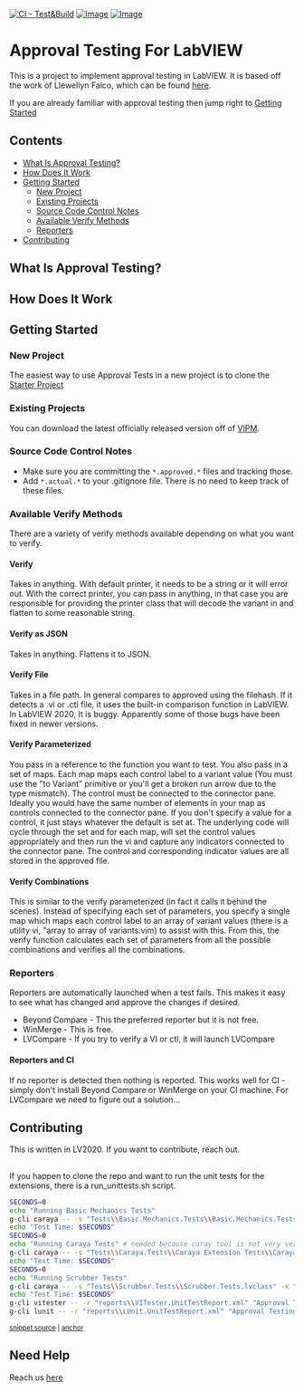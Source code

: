[![CI - Test&Build](https://github.com/approvals/ApprovalTests.LabVIEW/actions/workflows/test_and_build.yml/badge.svg)](https://github.com/approvals/ApprovalTests.LabVIEW/actions/workflows/test_and_build.yml)
[![Image](https://www.vipm.io/package/sas_lib_approval_tests/badge.svg?metric=installs)](https://www.vipm.io/package/sas_lib_approval_tests/)
[![Image](https://www.vipm.io/package/sas_lib_approval_tests/badge.svg?metric=stars)](https://www.vipm.io/package/sas_lib_approval_tests/)


# Approval Testing For LabVIEW


This is a project to implement approval testing in LabVIEW. It is based off the work of Llewellyn Falco, which can be found [here](https://approvaltests.com/). 

If you are already familiar with approval testing then jump right to [Getting Started](#getting-started)

<!-- toc -->
## Contents

  * [What Is Approval Testing?](#what-is-approval-testing)
  * [How Does It Work](#how-does-it-work)
  * [Getting Started](#getting-started)
    * [New Project](#new-project)
    * [Existing Projects](#existing-projects)
    * [Source Code Control Notes](#source-code-control-notes)
    * [Available Verify Methods](#available-verify-methods)
    * [Reporters](#reporters)
  * [Contributing](#contributing)<!-- endToc -->

## What Is Approval Testing?

## How Does It Work

## Getting Started

###  New Project

The easiest way to use Approval Tests in a new project is to clone the [Starter Project](https://github.com/approvals/ApprovalTests.LabVIEW.StarterProject/blob/main/README.md)

### Existing Projects

You can download the latest officially released version off of [VIPM](https://www.vipm.io/package/sas_lib_approval_tests/). 

### Source Code Control Notes

- Make sure you are committing the `*.approved.*` files and tracking those.
- Add `*.actual.*` to your .gitignore file. There is no need to keep track of these files.

### Available Verify Methods

There are a variety of verify methods available depending on what you want to verify.

#### Verify

Takes in anything. With default printer, it needs to be a string or it will error out. With the correct printer, you can pass in anything, in that case you are responsible for providing the printer class that will decode the variant in and flatten to some reasonable string.

#### Verify as JSON

Takes in anything. Flattens it to JSON.

#### Verify File

Takes in a file path. In general compares to approved using the filehash. If it detects a .vi or .ctl file, it uses the built-in comparison function in LabVIEW. In LabVIEW 2020, It is buggy. Apparently some of those bugs have been fixed in newer versions.

#### Verify Parameterized

You pass in a reference to the function you want to test. You also pass in a set of maps. Each map maps each control label to a variant value (You must use the "to Variant" primitive or you'll get a broken run arrow due to the type mismatch). The control must be connected to the connector pane. Ideally you would have the same number of elements in your map as controls connected to the connector pane. If you don't specify a value for a control, it just stays whatever the default is set at. The underlying code will cycle through the set and for each map, will set the control values appropriately and then run the vi and capture any indicators connected to the connector pane. The control and corresponding indicator values are all stored in the approved file.

#### Verify Combinations

This is similar to the verify parameterized (in fact it calls it behind the scenes). Instead of specifying each set of parameters, you specify a single map which maps each control label to an array of variant values (there is a utility vi, "array to array of variants.vim) to assist with this. From this, the verify function calculates each set of parameters from all the possible combinations and verifies all the combinations.

### Reporters

Reporters are automatically launched when a test fails. This makes it easy to see what has changed and approve the changes if desired.

- Beyond Compare - This the preferred reporter but it is not free.
- WinMerge - This is free.
- LVCompare - If you try to verify a VI or ctl, it will launch LVCompare

#### Reporters and CI

If no reporter is detected then nothing is reported. This works well for CI - simply don't install Beyond Compare or WinMerge on your CI machine. For LVCompare we need to figure out a solution...

## Contributing

This is written in LV2020. If you want to contribute, reach out.

##

If you happen to clone the repo and want to run the unit tests for the extensions, there is a run_unittests.sh script.

<!-- snippet: run_tests -->
<a id='snippet-run_tests'></a>
```sh
SECONDS=0
echo "Running Basic Mechanics Tests"
g-cli caraya -- -s "Tests\\Basic.Mechanics.Tests\\Basic.Mechanics.Tests.lvclass" -x "reports\\Basic.Mechanics.UnitTestReport.xml"
echo "Test Time: $SECONDS"
SECONDS=0
echo "Running Caraya Tests" # needed because caray tool is not very verbose.
g-cli caraya -- -s "Tests\\Caraya.Tests\\Caraya Extension Tests\\Caraya Extension Tests.lvclass" -x "reports\\Caraya.UnitTestReport.xml"
echo "Test Time: $SECONDS"
SECONDS=0
echo "Running Scrubber Tests"
g-cli caraya -- -s "Tests\\Scrubber.Tests\\Scrubber.Tests.lvclass" -x "reports\\Scrubber.UnitTestReport.xml"
echo "Test Time: $SECONDS"
g-cli vitester -- -r "reports\\VITester.UnitTestReport.xml" "Approval Testing.lvproj"
g-cli lunit -- -r "reports\\LUnit.UnitTestReport.xml" "Approval Testing.lvproj"
```
<sup><a href='/_run_unittests.sh#L13-L28' title='Snippet source file'>snippet source</a> | <a href='#snippet-run_tests' title='Start of snippet'>anchor</a></sup>
<!-- endSnippet -->

## Need Help

Reach us [here](https://sasworkshops.com/contact)

